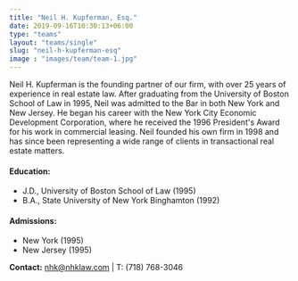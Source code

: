 ```yaml
---
title: "Neil H. Kupferman, Esq."
date: 2019-09-16T10:30:13+06:00
type: "teams"
layout: "teams/single"
slug: "neil-h-kupferman-esq"
image : "images/team/team-1.jpg"
---
```


Neil H. Kupferman is the founding partner of our firm, with over 25 years of experience in real estate law. After graduating from the University of Boston School of Law in 1995, Neil was admitted to the Bar in both New York and New Jersey. He began his career with the New York City Economic Development Corporation, where he received the 1996 President's Award for his work in commercial leasing. Neil founded his own firm in 1998 and has since been representing a wide range of clients in transactional real estate matters.

#### Education:
- J.D., University of Boston School of Law (1995)
- B.A., State University of New York Binghamton (1992)

#### Admissions:
- New York (1995)
- New Jersey (1995)

**Contact:** nhk@nhklaw.com | T: (718) 768-3046

